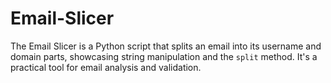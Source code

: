 # Email-Slicer
The Email Slicer is a Python script that splits an email into its username and domain parts, showcasing string manipulation and the `split` method. It's a practical tool for email analysis and validation.
